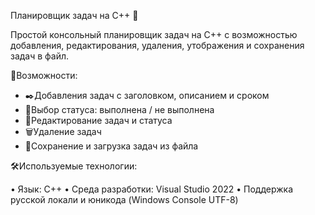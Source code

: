 Планировщик задач на С++ 📝

Простой консольный планировщик задач на С++ с возможностью добавления, редактирования, удаления, утображения и сохранения задач в файл.

🚀Возможности:

- ✒️Добавления задач с заголовком, описанием и сроком
- 📅Выбор статуса: выполнена / не выполнена 
- 🔁Редактирование задач и статуса
- 🗑Удаление задач
- 📂Сохранение и загрузка задач из файла

🛠Используемые технологии:

• Язык: С++
• Среда разработки: Visual Studio 2022
• Поддержка русской локали и юникода (Windows Console UTF-8)
